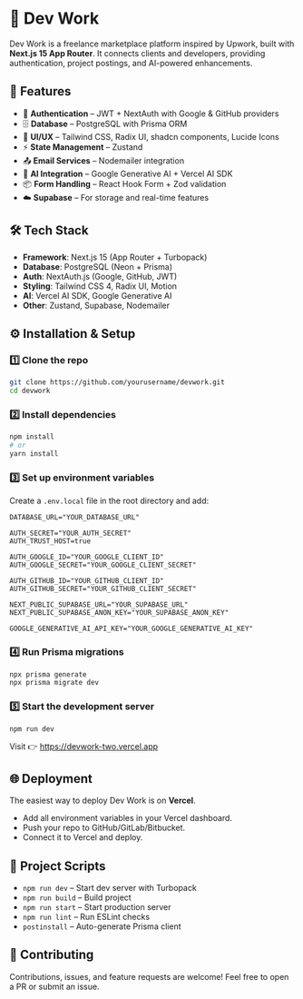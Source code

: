 
# 🚀 Dev Work

Dev Work is a freelance marketplace platform inspired by Upwork, built with **Next.js 15 App Router**. It connects clients and developers, providing authentication, project postings, and AI-powered enhancements.

## 📌 Features

* 🔐 **Authentication** – JWT + NextAuth with Google & GitHub providers
* 🗄 **Database** – PostgreSQL with Prisma ORM
* 🎨 **UI/UX** – Tailwind CSS, Radix UI, shadcn components, Lucide Icons
* ⚡ **State Management** – Zustand
* 📤 **Email Services** – Nodemailer integration
* 🤖 **AI Integration** – Google Generative AI + Vercel AI SDK
* 📦 **Form Handling** – React Hook Form + Zod validation
* ☁️ **Supabase** – For storage and real-time features

## 🛠 Tech Stack

* **Framework**: Next.js 15 (App Router + Turbopack)
* **Database**: PostgreSQL (Neon + Prisma)
* **Auth**: NextAuth.js (Google, GitHub, JWT)
* **Styling**: Tailwind CSS 4, Radix UI, Motion
* **AI**: Vercel AI SDK, Google Generative AI
* **Other**: Zustand, Supabase, Nodemailer

## ⚙️ Installation & Setup

### 1️⃣ Clone the repo

```bash
git clone https://github.com/yourusername/devwork.git
cd devwork
```

### 2️⃣ Install dependencies

```bash
npm install
# or
yarn install
```

### 3️⃣ Set up environment variables

Create a `.env.local` file in the root directory and add:

```env
DATABASE_URL="YOUR_DATABASE_URL"

AUTH_SECRET="YOUR_AUTH_SECRET" 
AUTH_TRUST_HOST=true

AUTH_GOOGLE_ID="YOUR_GOOGLE_CLIENT_ID"
AUTH_GOOGLE_SECRET="YOUR_GOOGLE_CLIENT_SECRET"

AUTH_GITHUB_ID="YOUR_GITHUB_CLIENT_ID"
AUTH_GITHUB_SECRET="YOUR_GITHUB_CLIENT_SECRET"

NEXT_PUBLIC_SUPABASE_URL="YOUR_SUPABASE_URL"
NEXT_PUBLIC_SUPABASE_ANON_KEY="YOUR_SUPABASE_ANON_KEY"

GOOGLE_GENERATIVE_AI_API_KEY="YOUR_GOOGLE_GENERATIVE_AI_KEY"
```


### 4️⃣ Run Prisma migrations

```bash
npx prisma generate
npx prisma migrate dev
```

### 5️⃣ Start the development server

```bash
npm run dev
```

Visit 👉 https://devwork-two.vercel.app

## 🌐 Deployment

The easiest way to deploy Dev Work is on **Vercel**.

* Add all environment variables in your Vercel dashboard.
* Push your repo to GitHub/GitLab/Bitbucket.
* Connect it to Vercel and deploy.

## 📂 Project Scripts

* `npm run dev` – Start dev server with Turbopack
* `npm run build` – Build project
* `npm run start` – Start production server
* `npm run lint` – Run ESLint checks
* `postinstall` – Auto-generate Prisma client

## 🤝 Contributing

Contributions, issues, and feature requests are welcome!
Feel free to open a PR or submit an issue.
